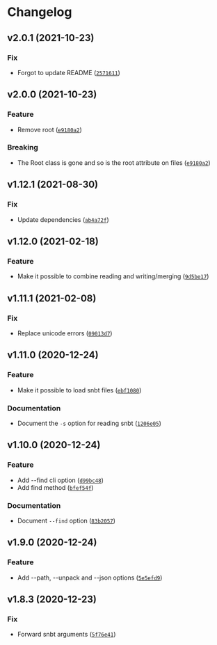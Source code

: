 # Changelog

<!--next-version-placeholder-->

## v2.0.1 (2021-10-23)
### Fix
* Forgot to update README ([`2571611`](https://github.com/vberlier/nbtlib/commit/257161189f78081701dacc3007c271d19c9392c4))

## v2.0.0 (2021-10-23)
### Feature
* Remove root ([`e9180a2`](https://github.com/vberlier/nbtlib/commit/e9180a2e042cdfd28c5ab1ccadaa14d05793dbb0))

### Breaking
* The Root class is gone and so is the root attribute on files ([`e9180a2`](https://github.com/vberlier/nbtlib/commit/e9180a2e042cdfd28c5ab1ccadaa14d05793dbb0))

## v1.12.1 (2021-08-30)
### Fix
* Update dependencies ([`ab4a72f`](https://github.com/vberlier/nbtlib/commit/ab4a72f2030a0d29b634535ae8628c538058de6b))

## v1.12.0 (2021-02-18)
### Feature
* Make it possible to combine reading and writing/merging ([`9d5be17`](https://github.com/vberlier/nbtlib/commit/9d5be173a0b594a4077eddfe53709b78c6a67637))

## v1.11.1 (2021-02-08)
### Fix
* Replace unicode errors ([`09013d7`](https://github.com/vberlier/nbtlib/commit/09013d7b7baff68fb4f2b91bef82bceeb71e06d1))

## v1.11.0 (2020-12-24)
### Feature
* Make it possible to load snbt files ([`ebf1080`](https://github.com/vberlier/nbtlib/commit/ebf10809eebaf19185868868b98c463c3845540d))

### Documentation
* Document the `-s` option for reading snbt ([`1206e05`](https://github.com/vberlier/nbtlib/commit/1206e05229cb48b46ed7427432f5e55155b0b0fd))

## v1.10.0 (2020-12-24)
### Feature
* Add --find cli option ([`d99bc48`](https://github.com/vberlier/nbtlib/commit/d99bc48354899f0e1edfdc600859dc6e4eb79351))
* Add find method ([`bfef54f`](https://github.com/vberlier/nbtlib/commit/bfef54fdbad7517bb2c3ed2f186c1e1af8cf1f0a))

### Documentation
* Document `--find` option ([`83b2057`](https://github.com/vberlier/nbtlib/commit/83b20576430285278beb0307ef3685a9c99af544))

## v1.9.0 (2020-12-24)
### Feature
* Add --path, --unpack and --json options ([`5e5efd9`](https://github.com/vberlier/nbtlib/commit/5e5efd92f7b0d0a66c600d013812c773301525c1))

## v1.8.3 (2020-12-23)
### Fix
* Forward snbt arguments ([`5f76e41`](https://github.com/vberlier/nbtlib/commit/5f76e41a7ad3407a11a206c74d293efc734720d6))
